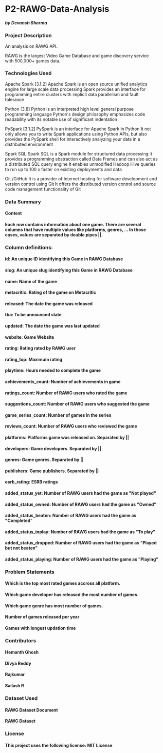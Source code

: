 # P2-RAWG-Data-Analysis
##### by Devansh Sharma

### Project Description

An analysis on RAWG API.

RAWG is the largest Video Game Database and game discovery service with 500,000+ games data.

### Technologies Used

Apache Spark [3.1.2] Apache Spark is an open source unified analytics engine for large scale data processing Spark provides an interface for programming entire clusters with implicit data parallelism and fault tolerance

Python [3.8] Python is an interpreted high level general purpose programming language Python's design philosophy emphasizes code readability with its notable use of significant indentation

PySpark [3.1.2] PySpark is an interface for Apache Spark in Python It not only allows you to write Spark applications using Python APIs, but also provides the PySpark shell for interactively analyzing your data in a distributed environment

Spark SQL Spark SQL is a Spark module for structured data processing It provides a programming abstraction called Data Frames and can also act as a distributed SQL query engine It enables unmodified Hadoop Hive queries to run up to 100 x faster on existing deployments and data

Git /GitHub It is a provider of Internet hosting for software development and version control using Git It offers the distributed version control and source code management functionality of Git

### Data Summary
#### Content
#### Each row contains information about one game. There are several columns that have multiple values like platforms, genres, … In those cases, values are separated by double pipes ||.

### Column definitions:
#### id: An unique ID identifying this Game in RAWG Database
#### slug: An unique slug identifying this Game in RAWG Database
#### name: Name of the game
#### metacritic: Rating of the game on Metacritic
#### released: The date the game was released
#### tba: To be announced state
#### updated: The date the game was last updated
#### website: Game Website
#### rating: Rating rated by RAWG user
#### rating_top: Maximum rating
#### playtime: Hours needed to complete the game
#### achievements_count: Number of achievements in game
#### ratings_count: Number of RAWG users who rated the game
#### suggestions_count: Number of RAWG users who suggested the game
#### game_series_count: Number of games in the series
#### reviews_count: Number of RAWG users who reviewed the game
#### platforms: Platforms game was released on. Separated by ||
#### developers: Game developers. Separated by ||
#### genres: Game genres. Separated by ||
#### publishers: Game publishers. Separated by ||
#### esrb_rating: ESRB ratings
#### added_status_yet: Number of RAWG users had the game as "Not played"
#### added_status_owned: Number of RAWG users had the game as "Owned"
#### added_status_beaten: Number of RAWG users had the game as "Completed"
#### added_status_toplay: Number of RAWG users had the game as "To play"
#### added_status_dropped: Number of RAWG users had the game as "Played but not beaten"
#### added_status_playing: Number of RAWG users had the game as "Playing"
### Problem Statements
#### Which is the top most rated games accross all platform.
#### Which game developer has released the most number of games.
#### Which game genre has most number of games.
#### Number of games released per year
#### Games with longest updation time
### Contributors
#### Hemanth Ghosh
#### Divya Reddy
#### Rajkumar
#### Sailash R
### Dataset Used
#### RAWG Dataset Document
#### RAWG Dataset

### License
#### This project uses the following license: MIT License
